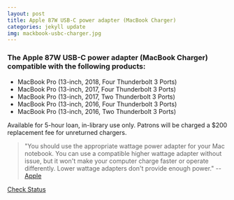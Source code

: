 ```yaml
---
layout: post
title: Apple 87W USB-C power adapter (MacBook Charger)
categories: jekyll update
img: mackbook-usbc-charger.jpg
---
```

### The Apple 87W USB-C power adapter (MacBook Charger) compatible with the following products:

- MacBook Pro (13-inch, 2018, Four Thunderbolt 3 Ports)
- MacBook Pro (13-inch, 2017, Four Thunderbolt 3 Ports)
- MacBook Pro (13-inch, 2017, Two Thunderbolt 3 Ports)
- MacBook Pro (13-inch, 2016, Four Thunderbolt 3 Ports)
- MacBook Pro (13-inch, 2016, Two Thunderbolt 3 Ports)

Available for 5-hour loan, in-library use only.
Patrons will be charged a $200 replacement fee for unreturned chargers.

>"You should use the appropriate wattage power adapter for your Mac notebook. You can use a compatible higher wattage adapter without issue, but it won't make your computer charge faster or operate differently. Lower wattage adapters don't provide enough power." -- [Apple](apple.com)


<a href="https://vufind.carli.illinois.edu/vf-dpu/Record/dpu_1252111" target="_blank" class="btn btn-primary btn-lg">Check Status</a>
